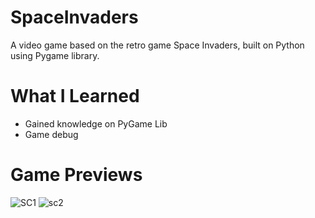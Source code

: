 # SpaceInvaders
A video game based on the retro game Space Invaders, built on Python using Pygame library.

# What I Learned
* Gained knowledge on PyGame Lib
* Game debug

# Game Previews
![SC1](https://github.com/EduardoMGuillen/SpaceInvaders/assets/159742202/86350703-ba4f-487a-9e1c-c476b3b9de6f)
![sc2](https://github.com/EduardoMGuillen/SpaceInvaders/assets/159742202/9d102fb3-fd27-44e0-9a68-5f28d8d5d867)


